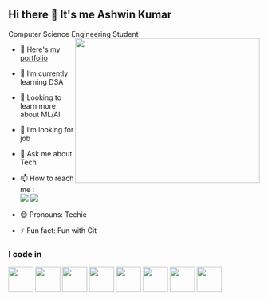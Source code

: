 ## Hi there 👋 It's me Ashwin Kumar 

Computer Science Engineering Student
<img align="right" width="370" height="290" src="https://c4.wallpaperflare.com/wallpaper/921/890/366/computer-engineering-science-tech-wallpaper-preview.jpg" >

- 🔭 Here's my [portfolio](https://portfolio-ashwinkumar.netlify.app/)
  
- 🌱 I’m currently learning DSA
- 👯 Looking to learn more about ML/AI
- 🤔 I’m looking for job
- 💬 Ask me about Tech
- 📫 How to reach me :
<br /> [<img src="https://img.shields.io/badge/Twitter-1DA1F2?style=for-the-badge&logo=twitter&logoColor=white" />](https://x.com/19cs017) [<img src="https://img.shields.io/badge/LinkedIn-0077B5?style=for-the-badge&logo=linkrdin&logoColor=white" />](https://www.linkedin.com/in/aswin-kumar-baskaraselvan/)
  
- 😄 Pronouns: Techie
- ⚡ Fun fact: Fun with Git

### I code in
<img height="50" width="50" src="https://img.icons8.com/color/48/python--v1.png" />  <img height="50" width="50" src="https://img.icons8.com/fluency/48/javascript.png" />  <img height="50" width="50" src="https://img.icons8.com/office/40/react.png" />  <img height="50" width="50" src="https://img.icons8.com/ios-filled/50/django.png" />  <img height="50" width="50" src="https://img.icons8.com/color/50/mysql-logo.png" />
 <img height="50" width="50" src="https://img.icons8.com/color/48/html-5--v1.png" />  <img height="50" width="50" src="https://img.icons8.com/color/50/css3.png" />  <img height="50" width="50" src="https://img.icons8.com/color/48/bootstrap--v2.png" />

 
